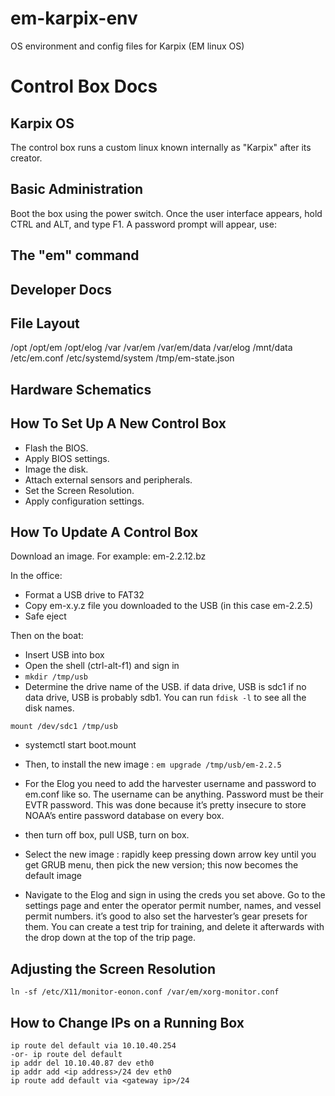 # em-karpix-env
OS environment and config files for Karpix (EM linux OS)

# Control Box Docs 

## Karpix OS

The control box runs a custom linux known internally as "Karpix" after its creator.

## Basic Administration

Boot the box using the power switch. Once the user interface appears, hold CTRL and ALT, and type F1. A password prompt will appear, use:

## The "em" command

## Developer Docs

## File Layout

/opt
/opt/em
/opt/elog
/var
/var/em
/var/em/data
/var/elog
/mnt/data
/etc/em.conf
/etc/systemd/system
/tmp/em-state.json

## Hardware Schematics

## How To Set Up A New Control Box

* Flash the BIOS.
* Apply BIOS settings.
* Image the disk.
* Attach external sensors and peripherals.
* Set the Screen Resolution.
* Apply configuration settings.

## How To Update A Control Box

Download an image. For example: em-2.2.12.bz

In the office:
* Format a USB drive to FAT32
* Copy em-x.y.z file you downloaded to the USB (in this case em-2.2.5)
* Safe eject
 
Then on the boat:
* Insert USB into box
* Open the shell (ctrl-alt-f1) and sign in
* `mkdir /tmp/usb`
* Determine the drive name of the USB.
if data drive, USB is sdc1
if no data drive, USB is probably sdb1.
You can run `fdisk -l` to see all the disk names.
 
`mount /dev/sdc1 /tmp/usb`
 
* systemctl start boot.mount
* Then, to install the new image : `em upgrade /tmp/usb/em-2.2.5`
* For the Elog you need to add the harvester username and password to em.conf like so. The username can be anything. Password must be their EVTR password. This was done because it’s pretty insecure to store NOAA’s entire password database on every box.
 
* then turn off box, pull USB, turn on box.
* Select the new image : rapidly keep pressing down arrow key until you get GRUB menu, then pick the new version; this now becomes the default image
* Navigate to the Elog and sign in using the creds you set above. Go to the settings page and enter the operator permit number, names, and vessel permit numbers. it’s good to also set the harvester’s gear presets for them. You can create a test trip for training, and delete it afterwards with the drop down at the top of the trip page.

## Adjusting the Screen Resolution

```
ln -sf /etc/X11/monitor-eonon.conf /var/em/xorg-monitor.conf
```

## How to Change IPs on a Running Box

```
ip route del default via 10.10.40.254
-or- ip route del default
ip addr del 10.10.40.87 dev eth0
ip addr add <ip address>/24 dev eth0
ip route add default via <gateway ip>/24
```


